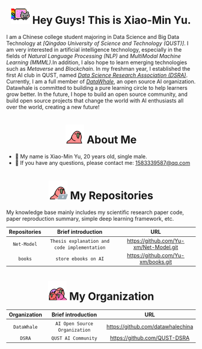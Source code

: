 <h1 align="center"> <img src="https://github.com/Yu-xm/Yu-xm/blob/main/img/nyancat.gif" width="50"/> Hey Guys! This is Xiao-Min Yu. </h1>

I am a Chinese college student majoring in Data Science and Big Data Technology at *[Qingdao University of Science and Technology (QUST)]*. I am very interested in artificial intelligence technology, especially in the fields of *Natural Language Processing (NLP)* and *MultiModal Machine Learning (MMML)*.In addition, I also hope to learn emerging technologies such as *Metaverse* and *Blockchain*. In my freshman year, I established the first AI club in QUST, named *[Data Science Research Association (DSRA)]*. Currently, I am a full member of *[DataWhale]*, an open source AI organization. Datawhale is committed to building a pure learning circle to help learners grow better. In the future, I hope to build an open source community, and build open source projects that change the world with AI enthusiasts all over the world, creating a new future!

<h1 align="center"> <img src="https://github.com/Yu-xm/Yu-xm/blob/main/img/60fps_parrot.gif" width="50"/> About Me </h1>

- 🤪 My name is Xiao-Min Yu, 20 years old, single male.
- 📧 If you have any questions, please contact me: 1583339587@qq.com



<h1 align="center"> <img src="https://github.com/Yu-xm/Yu-xm/blob/main/img/laptop_parrot.gif" width="50"/> My Repositories </h1>

My knowledge base mainly includes my scientific research paper code, paper reproduction summary, simple deep learning framework, etc.

<div align="center">
  
| Repositories      | Brief introduction                                             | URL                                    |
|:-----------------:|:--------------------------------------------------------------:|:--------------------------------------:|
| `Net-Model`       | `Thesis explanation and code implementation`                   | https://github.com/Yu-xm/Net-Model.git |
| `books`           | `store ebooks on AI`                                           | https://github.com/Yu-xm/books.git     |
  
</div>

<h1 align="center"> <img src="https://github.com/Yu-xm/Yu-xm/blob/main/img/quad_parrot.gif" width="50"/> My Organization </h1>

<div align="center">

| Organization    | Brief introduction                  | URL                                    | 
|:---------------:|:-----------------------------------:|:--------------------------------------:|
| `DataWhale`     | `AI Open Source Organization`       | https://github.com/datawhalechina      |
| `DSRA`          | `QUST AI Community`                 | https://github.com/QUST-DSRA           |

</div>

[Qingdao University of Science and Technology]: https://www.qust.edu.cn
[Data Science Research Association (DSRA)]: https://github.com/QUST-DSRA
[DataWhale]: https://datawhale.club

[Net-Model]: https://github.com/Yu-xm/Net-Model.git

